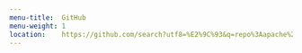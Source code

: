 ```yaml
---
menu-title:  GitHub
menu-weight: 1
location:    https://github.com/search?utf8=%E2%9C%93&q=repo%3Aapache%2Fincubator-guacamole-server+repo%3Aapache%2Fincubator-guacamole-client+repo%3Aapache%2Fincubator-guacamole-website&type=Repositories&ref=searchresults
---
```

